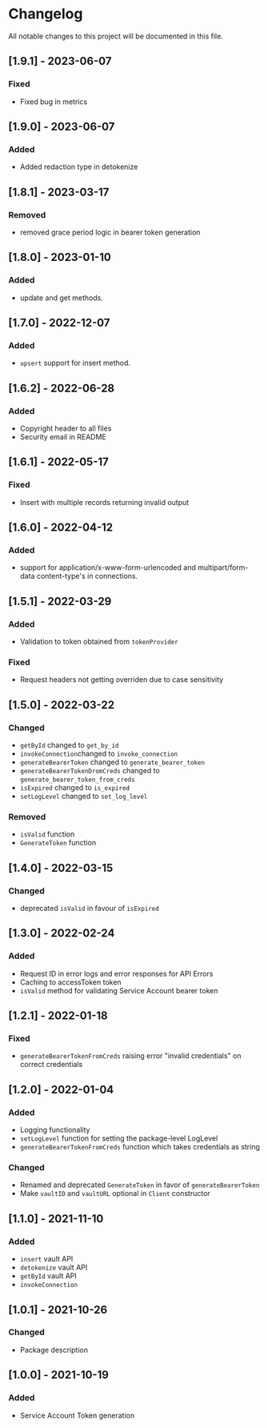 # Changelog

All notable changes to this project will be documented in this file.

## [1.9.1] - 2023-06-07
### Fixed
- Fixed bug in metrics

## [1.9.0] - 2023-06-07
### Added
- Added redaction type in detokenize

## [1.8.1] - 2023-03-17
### Removed
- removed grace period logic in bearer token generation

## [1.8.0] - 2023-01-10
### Added
- update and get methods.

## [1.7.0] - 2022-12-07
### Added
- `upsert` support for insert method.

## [1.6.2] - 2022-06-28

### Added
- Copyright header to all files
- Security email in README

## [1.6.1] - 2022-05-17

### Fixed

- Insert with multiple records returning invalid output

## [1.6.0] - 2022-04-12

### Added

- support for application/x-www-form-urlencoded and multipart/form-data content-type's in connections.

## [1.5.1] - 2022-03-29

### Added

- Validation to token obtained from `tokenProvider`

### Fixed

- Request headers not getting overriden due to case sensitivity

## [1.5.0] - 2022-03-22

### Changed

- `getById` changed to `get_by_id`
- `invokeConnection`changed to `invoke_connection`
- `generateBearerToken` changed to `generate_bearer_token`
- `generateBearerTokenDromCreds` changed to `generate_bearer_token_from_creds`
- `isExpired` changed to `is_expired`
- `setLogLevel` changed to `set_log_level`

### Removed

- `isValid` function
- `GenerateToken` function

## [1.4.0] - 2022-03-15

### Changed

- deprecated `isValid` in favour of `isExpired`

## [1.3.0] - 2022-02-24

### Added

- Request ID in error logs and error responses for API Errors
- Caching to accessToken token
- `isValid` method for validating Service Account bearer token

## [1.2.1] - 2022-01-18

### Fixed

- `generateBearerTokenFromCreds` raising error "invalid credentials" on correct credentials

## [1.2.0] - 2022-01-04

### Added

- Logging functionality
- `setLogLevel` function for setting the package-level LogLevel
- `generateBearerTokenFromCreds` function which takes credentials as string

### Changed

- Renamed and deprecated `GenerateToken` in favor of `generateBearerToken`
- Make `vaultID` and `vaultURL` optional in `Client` constructor

## [1.1.0] - 2021-11-10

### Added

- `insert` vault API
- `detokenize` vault API
- `getById` vault API
- `invokeConnection`

## [1.0.1] - 2021-10-26

### Changed

- Package description

## [1.0.0] - 2021-10-19

### Added

- Service Account Token generation
